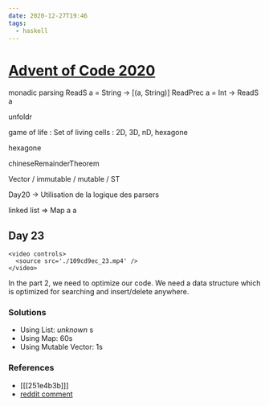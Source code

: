 ```yaml
---
date: 2020-12-27T19:46
tags:
  - haskell
---
```


# [Advent of Code 2020](https://adventofcode.com/2020)

monadic parsing
    ReadS a = String -> [(a, String)]
    ReadPrec a = Int -> ReadS a

unfoldr

game of life : Set of living cells
             : 2D, 3D, nD, hexagone

hexagone

chineseRemainderTheorem

Vector / immutable / mutable / ST

Day20 -> Utilisation de la logique des parsers

linked list => Map a a

## Day 23

``` {=html}
<video controls>
  <source src='./109cd9ec_23.mp4' />
</video>
```

In the part 2, we need to optimize our code. We need a data structure which is optimized for searching and insert/delete anywhere.

### Solutions

- Using List: *unknown* s
- Using Map: 60s
- Using Mutable Vector: 1s

### References

- [[[251e4b3b]]]
- [reddit comment](https://www.reddit.com/r/adventofcode/comments/kimluc/2020_day_23_solutions/ggyoh5v/?utm_source=reddit&utm_medium=web2x&context=3)
